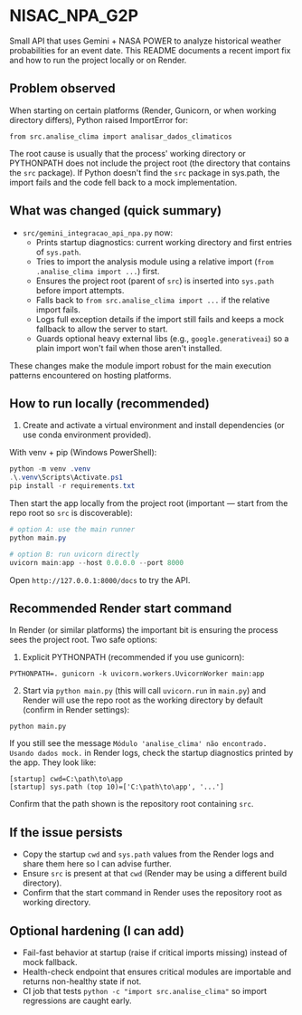 # NISAC_NPA_G2P

Small API that uses Gemini + NASA POWER to analyze historical weather probabilities for an event date. This README documents a recent import fix and how to run the project locally or on Render.

## Problem observed
When starting on certain platforms (Render, Gunicorn, or when working directory differs), Python raised ImportError for:

    from src.analise_clima import analisar_dados_climaticos

The root cause is usually that the process' working directory or PYTHONPATH does not include the project root (the directory that contains the `src` package). If Python doesn't find the `src` package in sys.path, the import fails and the code fell back to a mock implementation.

## What was changed (quick summary)
- `src/gemini_integracao_api_npa.py` now:
  - Prints startup diagnostics: current working directory and first entries of `sys.path`.
  - Tries to import the analysis module using a relative import (`from .analise_clima import ...`) first.
  - Ensures the project root (parent of `src`) is inserted into `sys.path` before import attempts.
  - Falls back to `from src.analise_clima import ...` if the relative import fails.
  - Logs full exception details if the import still fails and keeps a mock fallback to allow the server to start.
  - Guards optional heavy external libs (e.g., `google.generativeai`) so a plain import won't fail when those aren't installed.

These changes make the module import robust for the main execution patterns encountered on hosting platforms.

## How to run locally (recommended)
1. Create and activate a virtual environment and install dependencies (or use conda environment provided).

With venv + pip (Windows PowerShell):

```powershell
python -m venv .venv
.\.venv\Scripts\Activate.ps1
pip install -r requirements.txt
```

Then start the app locally from the project root (important — start from the repo root so `src` is discoverable):

```powershell
# option A: use the main runner
python main.py

# option B: run uvicorn directly
uvicorn main:app --host 0.0.0.0 --port 8000
```

Open `http://127.0.0.1:8000/docs` to try the API.

## Recommended Render start command
In Render (or similar platforms) the important bit is ensuring the process sees the project root. Two safe options:

1) Explicit PYTHONPATH (recommended if you use gunicorn):

```
PYTHONPATH=. gunicorn -k uvicorn.workers.UvicornWorker main:app
```

2) Start via `python main.py` (this will call `uvicorn.run` in `main.py`) and Render will use the repo root as the working directory by default (confirm in Render settings):

```
python main.py
```

If you still see the message `Módulo 'analise_clima' não encontrado. Usando dados mock.` in Render logs, check the startup diagnostics printed by the app. They look like:

```
[startup] cwd=C:\path\to\app
[startup] sys.path (top 10)=['C:\path\to\app', '...']
```

Confirm that the path shown is the repository root containing `src`.

## If the issue persists
- Copy the startup `cwd` and `sys.path` values from the Render logs and share them here so I can advise further.
- Ensure `src` is present at that `cwd` (Render may be using a different build directory).
- Confirm that the start command in Render uses the repository root as working directory.

## Optional hardening (I can add)
- Fail-fast behavior at startup (raise if critical imports missing) instead of mock fallback.
- Health-check endpoint that ensures critical modules are importable and returns non-healthy state if not.
- CI job that tests `python -c "import src.analise_clima"` so import regressions are caught early.
